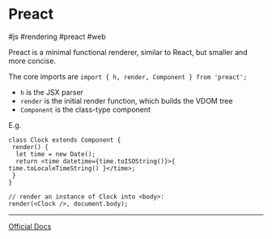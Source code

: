 # Preact
#js #rendering #preact #web

Preact is a minimal functional renderer, similar to React, but smaller and more concise.

The core imports are `import { h, render, Component } from 'preact';`

- `h` is the JSX parser
- `render` is the initial render function, which builds the VDOM tree
- `Component` is the class-type component

E.g.

```JSX
class Clock extends Component {
 render() {
  let time = new Date();
  return <time datetime={time.toISOString()}>{ time.toLocaleTimeString() }</time>;
 }
}

// render an instance of Clock into <body>:
render(<Clock />, document.body);
```

---

[Official Docs](https://github.com/preactjs/preact)
